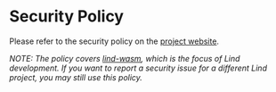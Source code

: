 # Security Policy

Please refer to the security policy on the
[project website](https://lind-project.github.io/lind-wasm/contribute/security/).

*NOTE: The policy covers [lind-wasm](https://github.com/Lind-Project/lind-wasm),
which is the focus of Lind development. If you want to report a security issue
for a different Lind project, you may still use this policy.*
